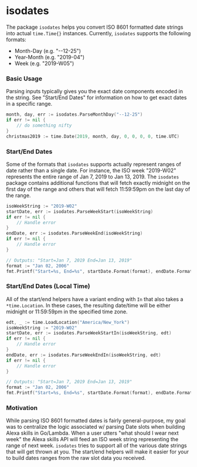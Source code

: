 # isodates

The package `isodates` helps you convert ISO 8601 formatted date
strings into actual `time.Time{}` instances. Currently, `isodates`
supports the following formats:

* Month-Day (e.g. "--12-25")
* Year-Month (e.g. "2019-04")
* Week (e.g. "2019-W05")

### Basic Usage

Parsing inputs typically gives you the exact date components encoded
in the string. See "Start/End Dates" for information on how to get
exact dates in a specific range.

```go
month, day, err := isodates.ParseMonthDay("--12-25")
if err != nil {
	// do something nifty
}
christmas2019 := time.Date(2019, month, day, 0, 0, 0, 0, time.UTC)
```

### Start/End Dates

Some of the formats that `isodates` supports actually represent
ranges of date rather than a single date. For instance, the ISO
week "2019-W02" represents the entire range of Jan 7, 2019 to
Jan 13, 2019. The `isodates` package contains additional functions
that will fetch exactly midnight on the first day of the range and
others that will fetch 11:59:59pm on the last day of the range.

```go
isoWeekString := "2019-W02"
startDate, err := isodates.ParseWeekStart(isoWeekString)
if err != nil {
	// Handle error
}
endDate, err := isodates.ParseWeekEnd(isoWeekString)
if err != nil {
	// Handle error
}

// Outputs: "Start=Jan 7, 2019 End=Jan 13, 2019"
format := "Jan 02, 2006"
fmt.Printf("Start=%s, End=%s", startDate.Format(format), endDate.Format(format))
```

### Start/End Dates (Local Time)

All of the start/end helpers have a variant ending with `In` that also
takes a `*time.Location`. In these cases, the resulting date/time will
be either midnight or 11:59:59pm in the specified time zone.

```go
edt, _ := time.LoadLocation("America/New_York") 
isoWeekString := "2019-W02"
startDate, err := isodates.ParseWeekStartIn(isoWeekString, edt)
if err != nil {
	// Handle error
}
endDate, err := isodates.ParseWeekEndIn(isoWeekString, edt)
if err != nil {
	// Handle error
}

// Outputs: "Start=Jan 7, 2019 End=Jan 13, 2019"
format := "Jan 02, 2006"
fmt.Printf("Start=%s, End=%s", startDate.Format(format), endDate.Format(format))
```

### Motivation

While parsing ISO 8601 formatted dates is fairly general-purpose, my goal
was to centralize the logic associated w/ parsing Date slots when building
Alexa skills in Go/Lambda. When a user utters "what should I wear next week"
the Alexa skills API will feed an ISO week string representing the range of
next week. `isodates` tries to support all of the various date strings that
will get thrown at you. The start/end helpers will make it easier for your
to build dates ranges from the raw slot data you received.